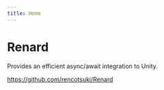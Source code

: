 ```yaml
---
title: Home
---
```

# Renard

Provides an efficient async/await integration to Unity.

https://github.com/rencotsuki/Renard
